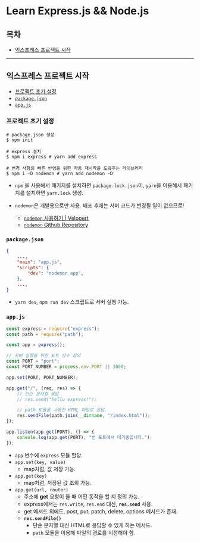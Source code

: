 # Learn Express.js && Node.js

## 목차

-   [익스프레스 프로젝트 시작](#익스프레스-프로젝트-시작)

---

## 익스프레스 프로젝트 시작

-   [프로젝트 초기 설정](#프로젝트-초기-설정)
-   [`package.json`](#packagejson)
-   [`app.js`](#appjs)

### 프로젝트 초기 설정

```shell
# package.json 생성
$ npm init

# express 설치
$ npm i express # yarn add express

# 변경 사항의 빠른 반영을 위한 자동 재시작을 도와주는 라이브러리
$ npm i -D nodemon # yarn add nodemon -D
```

-   `npm` 을 사용해서 패키지를 설치하면 `package-lock.json`이, `yarn`을 이용해서 패키지를 설치하면 `yarn.lock` 생성.
-   `nodemon`은 개발용으로만 사용. 배포 후에는 서버 코드가 변경될 일이 없으므로!

    -   [`nodemon` 사용하기 | Velopert](https://backend-intro.vlpt.us/1/03.html)
    -   [`nodemon` Github Repository](https://github.com/remy/nodemon)

### `package.json`

```json
{
    ...,
    "main": "app.js",
    "scripts": {
        "dev": "nodemon app",
    },
    ...,
}
```

-   `yarn dev`, `npm run dev` 스크립트로 서버 실행 가능.

### `app.js`

```javascript
const express = require("express");
const path = require("path");

const app = express();

// 서버 실행을 위한 포트 상수 정의
const PORT = "port";
const PORT_NUMBER = process.env.PORT || 3000;

app.set(PORT, PORT_NUMBER);

app.get("/", (req, res) => {
    // 단순 문자열 응답
    // res.send("hello express!");

    // path 모듈을 사용한 HTML 파일로 응답.
    res.sendFile(path.join(__dirname, "/index.html"));
});

app.listen(app.get(PORT), () => {
    console.log(app.get(PORT), "번 포트에서 대기중입니다.");
});
```

-   `app` 변수에 `express` 모듈 할당.
-   `app.set(key, value)`
    -   map처럼, 값 저장 가능.
-   `app.get(key)`
    -   map처럼, 저장된 값 조회 가능.
-   `app.get(url, router)`
    -   주소에 **get** 요청이 올 때 어떤 동작을 할 지 정의 가능.
    -   express에서는 `res.write`, `res.end` 대신, **`res.send`** 사용.
    -   get 메서드 외에도, post, put, patch, delete, options 메서드가 존재.
    -   **`res.sendFile()`**
        -   단순 문자열 대신 HTML로 응답할 수 있게 하는 메서드.
        -   `path` 모듈을 이용해 파일의 경로를 지정해야 함.
